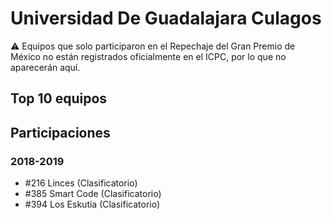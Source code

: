 # Universidad De Guadalajara Culagos

:warning: Equipos que solo participaron en el Repechaje del Gran Premio de México no están registrados oficialmente en el ICPC, por lo que no aparecerán aquí.

## Top 10 equipos


## Participaciones

### 2018-2019

- #216 Linces (Clasificatorio)
- #385 Smart Code (Clasificatorio)
- #394 Los Eskutia (Clasificatorio)



